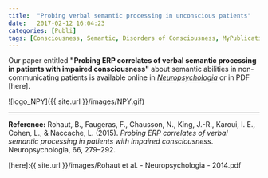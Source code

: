 ```yaml
---
title:  "Probing verbal semantic processing in unconscious patients"
date:   2017-02-12 16:04:23
categories: [Publi]
tags: [Consciousness, Semantic, Disorders of Consciousness, MyPublications]
---
```


Our paper entitled **"Probing ERP correlates of verbal semantic processing in patients with impaired consciousness"** about semantic abilities in non-communicating patients is available online in [*Neuropsychologia*](http://dx.doi.org/10.1016/j.neuropsychologia.2014.10.014) or in PDF [here].

![logo_NPY]({{ site.url }}/images/NPY.gif)

---

**Reference:** Rohaut, B., Faugeras, F., Chausson, N., King, J.-R., Karoui, I. E., Cohen, L., & Naccache, L. (2015). *Probing ERP correlates of verbal semantic processing in patients with impaired consciousness*. Neuropsychologia, 66, 279–292.

<script type="text/javascript">
  reddit_url = "http://dx.doi.org/10.1016/j.neuropsychologia.2014.10.014";
  reddit_title = "Brainstem response patterns in deeply-sedated critically-ill patients predict 28-day mortality";
  reddit_newwindow='1';
</script>
<script type="text/javascript" src="//www.redditstatic.com/button/button3.js"></script>


<script type='text/javascript' src='https://d1bxh8uas1mnw7.cloudfront.net/assets/embed.js'></script>
<div data-badge-popover="right" data-badge-type='donut' data-doi="10.1016/j.neuropsychologia.2014.10.014" data-hide-less-than="3" class="altmetric-embed"></div>

[here]:{{ site.url }}/images/Rohaut et al. - Neuropsychologia - 2014.pdf
